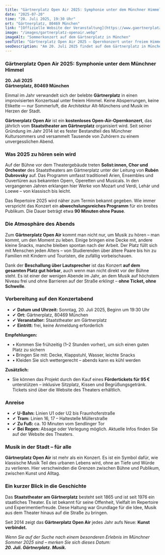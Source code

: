 ```yaml
---
title: "Gärtnerplatz Open Air 2025: Symphonie unter dem Münchner Himmel"
date: "2025-07-20"
time: "20. Juli 2025, 19:30 Uhr"
ort: "Gärtnerplatz, 80469 München"
link: "[Offizielle Website der Veranstaltung](https://www.gaertnerplatztheater.de/de/produktionen/gaertnerplatz-open-air-2.html)"
image: "/images/gartnerplatz-openair.webp"
imageAlt: "Sommerkonzert auf dem Gärtnerplatz in München"
seoTitle: "Gärtnerplatz Open Air 2025 – Opernkonzert unter freiem Himmel in München"
seoDescription: "Am 20. Juli 2025 findet auf dem Gärtnerplatz in München ein kostenloses Open-Air-Opernkonzert vom Staatstheater am Gärtnerplatz statt. Musik, Atmosphäre und Sommer mitten in der Stadt!"
---
```


### Gärtnerplatz Open Air 2025: Symphonie unter dem Münchner Himmel

**20. Juli 2025**  
**Gärtnerplatz, 80469 München**

Einmal im Jahr verwandelt sich der belebte **Gärtnerplatz** in einen improvisierten Konzertsaal unter freiem Himmel. Keine Absperrungen, keine Etikette — nur Sommerluft, die Architektur Alt-Münchens und Musik im Herzen der Stadt.

**Gärtnerplatz Open Air** ist ein **kostenloses Open-Air-Opernkonzert**, das jährlich vom **Staatstheater am Gärtnerplatz** organisiert wird. Seit seiner Gründung im Jahr 2014 ist es fester Bestandteil des Münchner Kultursommers und versammelt Tausende von Zuhörern zu einem unvergesslichen Abend.

### Was 2025 zu hören sein wird

Auf der Bühne vor dem Theatergebäude treten **Solist:innen, Chor und Orchester** des Staatstheaters am Gärtnerplatz unter der Leitung von **Rubén Dubrovsky** auf. Das Programm umfasst traditionell Arien, Ensembles und Ouvertüren aus bekannten Opern, Operetten und Musicals. In den vergangenen Jahren erklangen hier Werke von Mozart und Verdi, Lehár und Loewe – von klassisch bis leicht.

Das Repertoire 2025 wird näher zum Termin bekannt gegeben. Wie immer verspricht das Konzert ein **abwechslungsreiches Programm** für ein breites Publikum. Die Dauer beträgt etwa **90 Minuten ohne Pause**.

### Die Atmosphäre des Abends

Zum **Gärtnerplatz Open Air** kommt man nicht nur, um Musik zu hören – man kommt, um den Moment zu leben. Einige bringen eine Decke mit, andere kleine Snacks, manche bleiben spontan nach der Arbeit. Der Platz füllt sich mit Menschen jeden Alters – von Studierenden über ältere Paare bis hin zu Familien mit Kindern und Touristen, die zufällig vorbeischauen.

Dank der **Beschallung über Lautsprecher** ist das Konzert **auf dem gesamten Platz gut hörbar**, auch wenn man nicht direkt vor der Bühne steht. Es ist einer der wenigen Abende im Jahr, an dem Musik auf höchstem Niveau frei und ohne Barrieren auf der Straße erklingt – **ohne Ticket, ohne Schwelle**.

### Vorbereitung auf den Konzertabend

- ✔ **Datum und Uhrzeit:** Sonntag, 20. Juli 2025, Beginn um 19:30 Uhr  
- ✔ **Ort:** Gärtnerplatz, 80469 München  
- ✔ **Veranstalter:** Staatstheater am Gärtnerplatz  
- ✔ **Eintritt:** frei, keine Anmeldung erforderlich

**Empfehlungen:**

- • Kommen Sie frühzeitig (1–2 Stunden vorher), um sich einen guten Platz zu sichern  
- • Bringen Sie mit: Decke, Klappstuhl, Wasser, leichte Snacks  
- • Kleiden Sie sich wettergerecht – abends kann es kühl werden

**Zusätzlich:**

- Sie können das Projekt durch den Kauf eines **Fördertickets für 95 €** unterstützen – inklusive Sitzplatz, Kissen und Begrüßungsgetränk. Tickets sind über die Website des Theaters erhältlich.

### Anreise

- ✔ **U-Bahn:** Linien U1 oder U2 bis Fraunhoferstraße  
- ✔ **Tram:** Linien 16, 17 – Haltestelle Müllerstraße  
- ✔ **Zu Fuß:** ca. 10 Minuten vom Sendlinger Tor  
- ✔ **Bei Regen:** Absage oder Verlegung möglich. Aktuelle Infos finden Sie auf der Website des Theaters.

### Musik in der Stadt – für alle

**Gärtnerplatz Open Air** ist mehr als ein Konzert. Es ist ein Symbol dafür, wie klassische Musik Teil des urbanen Lebens wird, ohne an Tiefe und Würde zu verlieren. Hier verschwinden die Grenzen zwischen Bühne und Publikum, zwischen Kunst und Alltag.

### Ein kurzer Blick in die Geschichte

Das **Staatstheater am Gärtnerplatz** besteht seit 1865 und ist seit 1976 ein staatliches Theater. Es ist bekannt für seine Offenheit, Vielfalt im Repertoire und Experimentierfreude. Diese Haltung war Grundlage für die Idee, Musik aus dem Theater hinaus auf die Straße zu bringen.

Seit 2014 zeigt das **Gärtnerplatz Open Air** jedes Jahr aufs Neue: **Kunst verbindet.**

_Wenn Sie auf der Suche nach einem besonderen Erlebnis im Münchner Sommer 2025 sind – merken Sie sich dieses Datum:  
**20. Juli. Gärtnerplatz. Musik.**_
